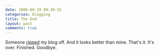 ```yaml
---
date: 2006-09-29 09:38:15
categories: blogging
title: The End
layout: post
comments: true
---
```

Someone [ripped](http://www.nbrightside.com/blog) my blog off. And it
looks better than mine. That's it. It's over. Finished. Goodbye.
